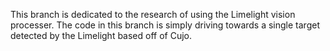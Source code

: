 This branch is dedicated to the research of using the Limelight vision processer. The code in this branch is simply driving towards a single target detected by the Limelight based off of Cujo.
